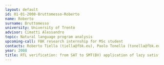 ```yaml
---
layout: default 
id: 01-01-2008-Bruttomesso-Roberto
name: Roberto
surname: Bruttomesso
university: University of Trento
advisor: Cimatti Alessandro
topic: Natural language program analysis
upcoming-call: FBK research internship for MSc student
contacts: Roberto Tiella (tiella@fbk.eu), Paolo Tonella (tonella@fbk.eu)
year: 2008
title: RTL verification: from SAT to SMT(BV) application of lazy satisfiability modulo theories techniques to the validation of combinational RTL designs
---
```

